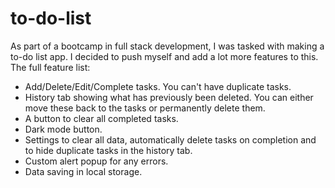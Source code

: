 # to-do-list

As part of a bootcamp in full stack development, I was tasked with making a to-do list app. I decided to push myself and add a lot more features to this. The full feature list:
- Add/Delete/Edit/Complete tasks. You can't have duplicate tasks.
- History tab showing what has previously been deleted. You can either move these back to the tasks or permanently delete them.
- A button to clear all completed tasks.
- Dark mode button.
- Settings to clear all data, automatically delete tasks on completion and to hide duplicate tasks in the history tab.
- Custom alert popup for any errors.
- Data saving in local storage.